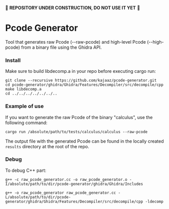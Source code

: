 :construction: **REPOSITORY UNDER CONSTRUCTION, DO NOT USE IT YET** :construction:

# Pcode Generator
Tool that generates raw Pcode (--raw-pcode) and high-level Pcode (--high-pcode) from a binary file using the Ghidra API.

### Install
Make sure to build libdecomp.a in your repo before executing cargo run:
```
git clone --recursive https://github.com/kajaaz/pcode-generator.git
cd pcode-generator/ghidra/Ghidra/Features/Decompiler/src/decompile/cpp
make libdecomp.a
cd ../../../../../../..
```  
### Example of use
If you want to generate the raw Pcode of the binary "calculus", use the following command:
```
cargo run /absolute/path/to/tests/calculus/calculus --raw-pcode
```  
The output file with the generated Pcode can be found in the locally created ```results``` directory at the root of the repo.
### Debug
To debug C++ part:
```
g++ -c raw_pcode_generator.cc -o raw_pcode_generator.o -I/absolute/path/to/dir/pcode-generator/ghidra/Ghidra/Includes
```
```
g++ -o raw_pcode_generator raw_pcode_generator.cc -L/absolute/path/to/dir/pcode-generator/ghidra/Ghidra/Features/Decompiler/src/decompile/cpp -ldecomp
```
